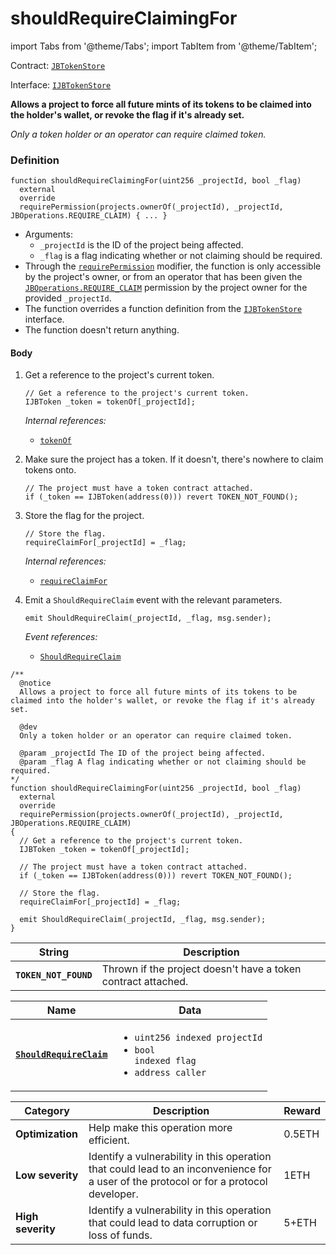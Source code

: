 # shouldRequireClaimingFor

import Tabs from '@theme/Tabs';
import TabItem from '@theme/TabItem';

Contract: [`JBTokenStore`](/docs/v4/deprecated/v2/contracts/jbtokenstore/README.md)​‌

Interface: [`IJBTokenStore`](/docs/v4/deprecated/v2/interfaces/ijbtokenstore.md)

<Tabs>
<TabItem value="Step by step" label="Step by step">

**Allows a project to force all future mints of its tokens to be claimed into the holder's wallet, or revoke the flag if it's already set.**

_Only a token holder or an operator can require claimed token._

### Definition

```
function shouldRequireClaimingFor(uint256 _projectId, bool _flag)
  external
  override
  requirePermission(projects.ownerOf(_projectId), _projectId, JBOperations.REQUIRE_CLAIM) { ... }
```

* Arguments:
  * `_projectId` is the ID of the project being affected.
  * `_flag` is a flag indicating whether or not claiming should be required.
* Through the [`requirePermission`](/docs/v4/deprecated/v2/contracts/or-abstract/jboperatable/modifiers/requirepermission.md) modifier, the function is only accessible by the project's owner, or from an operator that has been given the [`JBOperations.REQUIRE_CLAIM`](/docs/v4/deprecated/v2/libraries/jboperations.md) permission by the project owner for the provided `_projectId`.
* The function overrides a function definition from the [`IJBTokenStore`](/docs/v4/deprecated/v2/interfaces/ijbtokenstore.md) interface.
* The function doesn't return anything.

#### Body

1.  Get a reference to the project's current token.

    ```
    // Get a reference to the project's current token.
    IJBToken _token = tokenOf[_projectId];
    ```

    _Internal references:_

    * [`tokenOf`](/docs/v4/deprecated/v2/contracts/jbtokenstore/properties/tokenof.md)
2.  Make sure the project has a token. If it doesn't, there's nowhere to claim tokens onto.

    ```
    // The project must have a token contract attached.
    if (_token == IJBToken(address(0))) revert TOKEN_NOT_FOUND();
    ```
3.  Store the flag for the project.

    ```
    // Store the flag.
    requireClaimFor[_projectId] = _flag;
    ```

    _Internal references:_

    * [`requireClaimFor`](/docs/v4/deprecated/v2/contracts/jbtokenstore/properties/requireclaimfor.md)
4.  Emit a `ShouldRequireClaim` event with the relevant parameters.

    ```
    emit ShouldRequireClaim(_projectId, _flag, msg.sender);
    ```

    _Event references:_

    * [`ShouldRequireClaim`](/docs/v4/deprecated/v2/contracts/jbtokenstore/events/shouldrequireclaim.md)

</TabItem>

<TabItem value="Code" label="Code">

```
/**
  @notice
  Allows a project to force all future mints of its tokens to be claimed into the holder's wallet, or revoke the flag if it's already set.

  @dev
  Only a token holder or an operator can require claimed token.

  @param _projectId The ID of the project being affected.
  @param _flag A flag indicating whether or not claiming should be required.
*/
function shouldRequireClaimingFor(uint256 _projectId, bool _flag)
  external
  override
  requirePermission(projects.ownerOf(_projectId), _projectId, JBOperations.REQUIRE_CLAIM)
{
  // Get a reference to the project's current token.
  IJBToken _token = tokenOf[_projectId];

  // The project must have a token contract attached.
  if (_token == IJBToken(address(0))) revert TOKEN_NOT_FOUND();

  // Store the flag.
  requireClaimFor[_projectId] = _flag;

  emit ShouldRequireClaim(_projectId, _flag, msg.sender);
}
```

</TabItem>

<TabItem value="Errors" label="Errors">

| String                | Description                                      |
| --------------------- | ------------------------------------------------ |
| **`TOKEN_NOT_FOUND`** | Thrown if the project doesn't have a token contract attached. |

</TabItem>

<TabItem value="Events" label="Events">

| Name                                                        | Data                                                                                                                                |
| ----------------------------------------------------------- | ----------------------------------------------------------------------------------------------------------------------------------- |
| [**`ShouldRequireClaim`**](/docs/v4/deprecated/v2/contracts/jbtokenstore/events/shouldrequireclaim.md) | <ul><li><code>uint256 indexed projectId</code></li><li><code>bool indexed flag</code></li><li><code>address caller</code></li></ul>                                                                                                                                           |

</TabItem>

<TabItem value="Bug bounty" label="Bug bounty">

| Category          | Description                                                                                                                            | Reward |
| ----------------- | -------------------------------------------------------------------------------------------------------------------------------------- | ------ |
| **Optimization**  | Help make this operation more efficient.                                                                                               | 0.5ETH |
| **Low severity**  | Identify a vulnerability in this operation that could lead to an inconvenience for a user of the protocol or for a protocol developer. | 1ETH   |
| **High severity** | Identify a vulnerability in this operation that could lead to data corruption or loss of funds.                                        | 5+ETH  |

</TabItem>
</Tabs>
